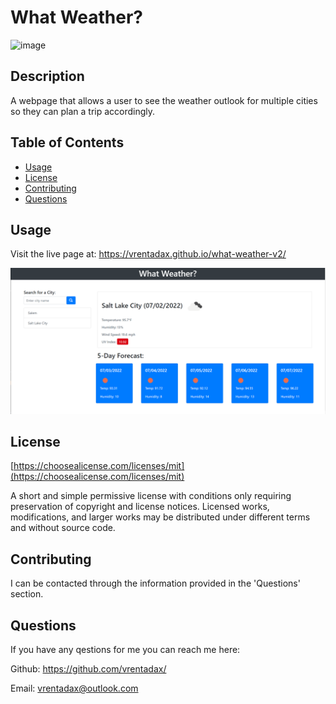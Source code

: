 # What Weather?

![image](https://img.shields.io/badge/license-MIT-brightgreen)
  

## Description

A webpage that allows a user to see the weather outlook for multiple cities so they can plan a trip accordingly.

## Table of Contents
- [Usage](#usage)
- [License](#license)
- [Contributing](#contributing)
- [Questions](#questions)

## Usage

Visit the live page at: https://vrentadax.github.io/what-weather-v2/

![Screenshot](./Screenshot.png)

  
## License

[https://choosealicense.com/licenses/mit](https://choosealicense.com/licenses/mit)

A short and simple permissive license with conditions only requiring preservation of copyright and license notices. Licensed works, modifications, and larger works may be distributed under different terms and without source code.
  

## Contributing

I can be contacted through the information provided in the 'Questions' section.

## Questions

If you have any qestions for me you can reach me here:

Github: https://github.com/vrentadax/
  
Email: vrentadax@outlook.com
